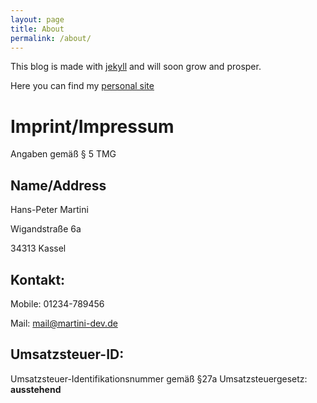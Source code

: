```yaml
---
layout: page
title: About
permalink: /about/
---
```


This blog is made with [jekyll](https://github.com/jekyll/jekyll) and will soon grow and prosper. 

Here you can find my [personal site](https://hpm.dev)

# Imprint/Impressum

Angaben gemäß § 5 TMG

## Name/Address
Hans-Peter Martini

Wigandstraße 6a

34313 Kassel

## Kontakt:
Mobile: 01234-789456

Mail: mail@martini-dev.de

## Umsatzsteuer-ID:
Umsatzsteuer-Identifikationsnummer gemäß §27a Umsatzsteuergesetz: **ausstehend**



[jekyll-organization]: https://github.com/jekyll
